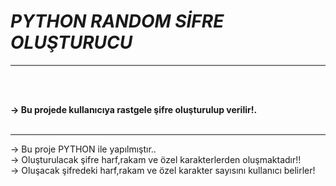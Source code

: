 # ***PYTHON RANDOM SİFRE OLUŞTURUCU***

<hr>
<br><br>

<b>-> Bu projede kullanıcıya rastgele şifre oluşturulup verilir!. </b>
<br><br><hr>

-> Bu proje PYTHON ile yapılmıştır..<br>
-> Oluşturulacak şifre harf,rakam ve özel karakterlerden oluşmaktadır!!<br>
-> Oluşacak şifredeki harf,rakam ve özel karakter sayısını kullanıcı belirler!
<br>



